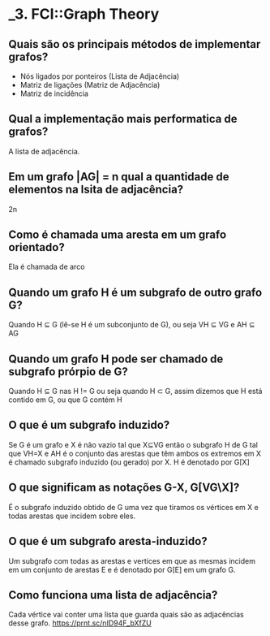 # _3. FCI::Graph Theory

## Quais são os principais métodos de implementar grafos?
- Nós ligados por ponteiros (Lista de Adjacência)
- Matriz de ligações (Matriz de Adjacência)
- Matriz de incidência

## Qual a implementação mais performatica de grafos?
A lista de adjacência.

## Em um grafo |AG| = n qual a quantidade de elementos na lsita de adjacência?
2n

## Como é chamada uma aresta em um grafo orientado?
Ela é chamada de arco

## Quando um grafo H é um subgrafo de outro grafo G?
Quando H ⊆ G (lê-se H é um subconjunto de G), ou seja VH ⊆ VG e AH ⊆ AG

## Quando um grafo H pode ser chamado de subgrafo prórpio de G?
Quando H ⊆ G nas H != G ou seja quando H ⊂ G, assim dizemos que H está contido em G, ou que G contém H

## O que é um subgrafo induzido?
Se G é um grafo e X é não vazio tal que X⊆VG então o subgrafo H de G tal que VH=X e AH é o conjunto das arestas que têm ambos os extremos em X é chamado subgrafo induzido (ou gerado) por X. H é denotado por G[X]

## O que significam as notações G-X, G[VG\X]?
É o subgrafo induzido obtido de G uma vez que tiramos os vértices em X e todas arestas que incidem sobre eles.

## O que é um subgrafo aresta-induzido?
Um subgrafo com todas as arestas e vertices em que as mesmas incidem em um conjunto de arestas E e é denotado por G[E] em um grafo G.

## Como funciona uma lista de adjacência?
Cada vértice vai conter uma lista que guarda quais são as adjacências desse grafo.
https://prnt.sc/nID94F_bXfZU


